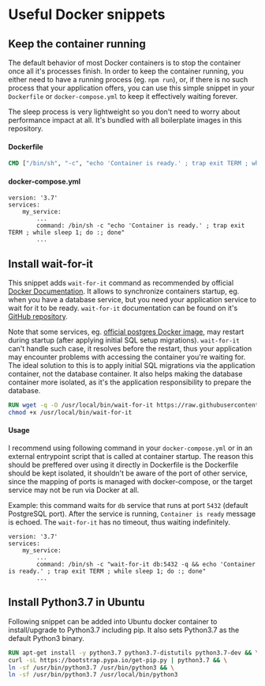 # Useful Docker snippets

## Keep the container running
The default behavior of most Docker containers is to stop the container once all it's processes finish. In order to keep the container running, you either need to have a running process (eg. `npm run`), or, if there is no such process that your application offers, you can use this simple snippet in your `Dockerfile` or `docker-compose.yml` to keep it effectively waiting forever. 

The sleep process is very lightweight so you don't need to worry about performance impact at all. It's bundled with all boilerplate images in this repository.

#### Dockerfile
```Dockerfile
CMD ["/bin/sh", "-c", "echo 'Container is ready.' ; trap exit TERM ; while sleep 1; do :; done"]
```
#### docker-compose.yml
```docker-compose
version: '3.7'
services:
    my_service:
        ...
        command: /bin/sh -c "echo 'Container is ready.' ; trap exit TERM ; while sleep 1; do :; done"
        ...
```

## Install wait-for-it
This snippet adds `wait-for-it` command as recommended by official [Docker Documentation](https://docs.docker.com/compose/startup-order/). It allows to synchronize containers startup, eg. when you have a database service, but you need your application service to wait for it to be ready. `wait-for-it` documentation can be found on it's [GitHub repository](https://github.com/vishnubob/wait-for-it).

Note that some services, eg. [official postgres Docker image](https://hub.docker.com/_/postgres), may restart during startup (after applying initial SQL setup migrations). `wait-for-it` can't handle such case, it resolves before the restart, thus your application may encounter problems with accessing the container you're waiting for. The ideal solution to this is to apply initial SQL migrations via the application container, not the database container. It also helps  making the database container more isolated, as it's the application responsibility to prepare the database.

```Dockerfile
RUN wget -q -O /usr/local/bin/wait-for-it https://raw.githubusercontent.com/vishnubob/wait-for-it/master/wait-for-it.sh && \
chmod +x /usr/local/bin/wait-for-it
```

#### Usage
I recommend using following command in your `docker-compose.yml` or in an external entrypoint script that is called at container startup. The reason this should be preffered over using it directly in Dockerfile is the Dockerfile should be kept isolated, it shouldn't be aware of the port of other service, since the mapping of ports is managed with docker-compose, or the target service may not be run via Docker at all.

Example: this command waits for `db` service that runs at port `5432` (default PostgreSQL port). After the service is running, `Container is ready` message is echoed. The `wait-for-it` has no timeout, thus waiting indefinitely.
```docker-compose
version: '3.7'
services:
    my_service:
        ...
        command: /bin/sh -c "wait-for-it db:5432 -q && echo 'Container is ready.' ; trap exit TERM ; while sleep 1; do :; done"
        ...
```


## Install Python3.7 in Ubuntu
Following snippet can be added into Ubuntu docker container to install/upgrade to Python3.7 including pip. It also sets
Python3.7 as the default Python3 binary.

```Dockerfile
RUN apt-get install -y python3.7 python3.7-distutils python3.7-dev && \
curl -sL https://bootstrap.pypa.io/get-pip.py | python3.7 && \
ln -sf /usr/bin/python3.7 /usr/bin/python3 && \
ln -sf /usr/bin/python3.7 /usr/local/bin/python3
```